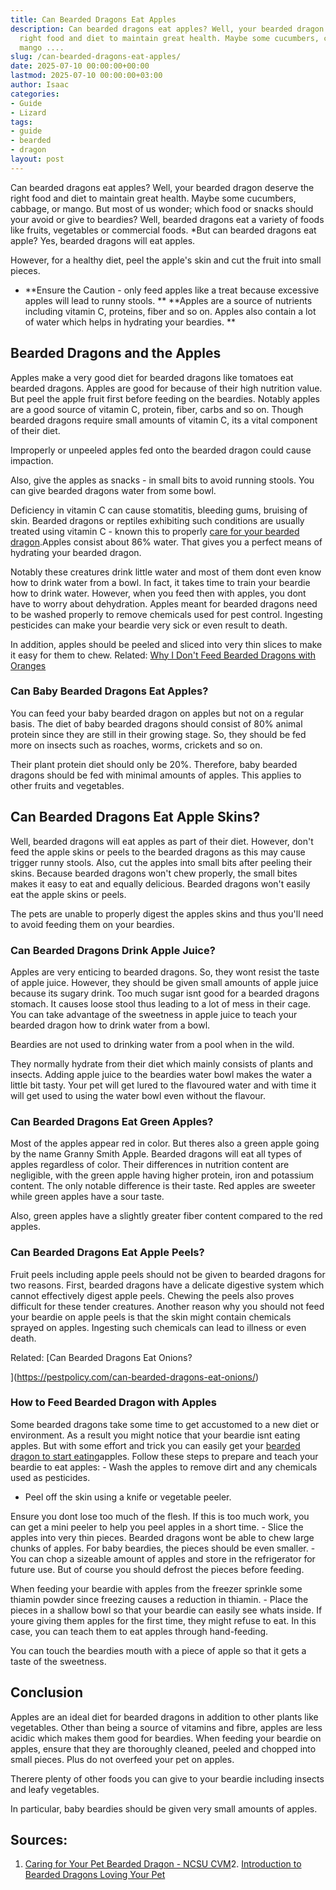 ```yaml
---
title: Can Bearded Dragons Eat Apples
description: Can bearded dragons eat apples? Well, your bearded dragon deserve the
  right food and diet to maintain great health. Maybe some cucumbers, cabbage , or
  mango ....
slug: /can-bearded-dragons-eat-apples/
date: 2025-07-10 00:00:00+00:00
lastmod: 2025-07-10 00:00:00+03:00
author: Isaac
categories:
- Guide
- Lizard
tags:
- guide
- bearded
- dragon
layout: post
---
```

Can bearded dragons eat apples? Well, your bearded dragon deserve the right food and diet to maintain great health. Maybe some cucumbers, cabbage, or mango. But most of us wonder; which food or snacks should your avoid or give to beardies? Well, bearded dragons eat a variety of foods like fruits, vegetables or commercial foods. *But can bearded dragons eat apple? Yes, bearded dragons will eat apples.

However, for a healthy diet, peel the apple's skin and cut the fruit into small pieces.

* **Ensure the Caution - only feed apples like a treat because excessive apples will lead to runny stools. ** **Apples are a source of nutrients including vitamin C, proteins, fiber and so on. Apples also contain a lot of water which helps in hydrating your beardies. **

##  **Bearded Dragons and the Apples**

Apples make a very good diet for bearded dragons like tomatoes eat bearded dragons. Apples are good for because of their high nutrition value. But peel the apple fruit first before feeding on the beardies. Notably apples are a good source of vitamin C, protein, fiber, carbs and so on. Though bearded dragons require small amounts of vitamin C, its a vital component of their diet.

Improperly or unpeeled apples fed onto the bearded dragon could cause impaction.

Also, give the apples as snacks - in small bits to avoid running stools. You can give bearded dragons water from some bowl.

Deficiency in vitamin C can cause stomatitis, bleeding gums, bruising of skin. Bearded dragons or reptiles exhibiting such conditions are usually treated using vitamin C - known this to properly [care for your bearded dragon](http://www.animalplanet.com/pets/other-pets/bearded-dragon-stats-facts/).Apples consist about 86% water. That gives you a perfect means of hydrating your bearded dragon.

Notably these creatures drink little water and most of them dont even know how to drink water from a bowl. In fact, it takes time to train your beardie how to drink water. However, when you feed then with apples, you dont have to worry about dehydration. Apples meant for bearded dragons need to be washed properly to remove chemicals used for pest control. Ingesting pesticides can make your beardie very sick or even result to death.

In addition, apples should be peeled and sliced into very thin slices to make it easy for them to chew. Related: [Why I Don't Feed Bearded Dragons with Oranges](https://pestpolicy.com/can-bearded-dragons-eat-oranges/)

###  **Can Baby Bearded Dragons Eat Apples?**

You can feed your baby bearded dragon on apples but not on a regular basis. The diet of baby bearded dragons should consist of 80% animal protein since they are still in their growing stage. So, they should be fed more on insects such as roaches, worms, crickets and so on.

Their plant protein diet should only be 20%. Therefore, baby bearded dragons should be fed with minimal amounts of apples. This applies to other fruits and vegetables.

##  Can Bearded Dragons Eat Apple Skins?

Well, bearded dragons will eat apples as part of their diet. However, don't feed the apple skins or peels to the bearded dragons as this may cause trigger runny stools. Also, cut the apples into small bits after peeling their skins. Because bearded dragons won't chew properly, the small bites makes it easy to eat and equally delicious. Bearded dragons won't easily eat the apple skins or peels.

The pets are unable to properly digest the apples skins and thus you'll need to avoid feeding them on your beardies.

###  **Can Bearded Dragons Drink Apple Juice?**

Apples are very enticing to bearded dragons. So, they wont resist the taste of apple juice. However, they should be given small amounts of apple juice because its sugary drink. Too much sugar isnt good for a bearded dragons stomach. It causes loose stool thus leading to a lot of mess in their cage. You can take advantage of the sweetness in apple juice to teach your bearded dragon how to drink water from a bowl.

Beardies are not used to drinking water from a pool when in the wild.

They normally hydrate from their diet which mainly consists of plants and insects. Adding apple juice to the beardies water bowl makes the water a little bit tasty. Your pet will get lured to the flavoured water and with time it will get used to using the water bowl even without the flavour.

###  **Can Bearded Dragons Eat Green Apples?**

Most of the apples appear red in color. But theres also a green apple going by the name Granny Smith Apple. Bearded dragons will eat all types of apples regardless of color. Their differences in nutrition content are negligible, with the green apple having higher protein, iron and potassium content. The only notable difference is their taste. Red apples are sweeter while green apples have a sour taste.

Also, green apples have a slightly greater fiber content compared to the red apples.

###  **Can Bearded Dragons Eat Apple Peels?**

Fruit peels including apple peels should not be given to bearded dragons for two reasons. First, bearded dragons have a delicate digestive system which cannot effectively digest apple peels. Chewing the peels also proves difficult for these tender creatures. Another reason why you should not feed your beardie on apple peels is that the skin might contain chemicals sprayed on apples. Ingesting such chemicals can lead to illness or even death.

Related: [Can Bearded Dragons Eat Onions?

](https://pestpolicy.com/can-bearded-dragons-eat-onions/)

###  **How to Feed Bearded Dragon with Apples**

Some bearded dragons take some time to get accustomed to a new diet or environment. As a result you might notice that your beardie isnt eating apples. But with some effort and trick you can easily get your [bearded dragon to start eating](https://pestpolicy.com/can-bearded-dragons-eat-mango/)apples. Follow these steps to prepare and teach your beardie to eat apples: - Wash the apples to remove dirt and any chemicals used as pesticides.

- Peel off the skin using a knife or vegetable peeler.

Ensure you dont lose too much of the flesh. If this is too much work, you can get a mini peeler to help you peel apples in a short time. - Slice the apples into very thin pieces. Bearded dragons wont be able to chew large chunks of apples. For baby beardies, the pieces should be even smaller. - You can chop a sizeable amount of apples and store in the refrigerator for future use. But of course you should defrost the pieces before feeding.

When feeding your beardie with apples from the freezer sprinkle some thiamin powder since freezing causes a reduction in thiamin. - Place the pieces in a shallow bowl so that your beardie can easily see whats inside. If youre giving them apples for the first time, they might refuse to eat. In this case, you can teach them to eat apples through hand-feeding.

You can touch the beardies mouth with a piece of apple so that it gets a taste of the sweetness.

##  **Conclusion**

Apples are an ideal diet for bearded dragons in addition to other plants like vegetables. Other than being a source of vitamins and fibre, apples are less acidic which makes them good for beardies. When feeding your beardie on apples, ensure that they are thoroughly cleaned, peeled and chopped into small pieces. Plus do not overfeed your pet on apples.

Therere plenty of other foods you can give to your beardie including insects and leafy vegetables.

In particular, baby beardies should be given very small amounts of apples.

##  Sources:

1. [Caring for Your Pet Bearded Dragon - NCSU CVM](https://cvm.ncsu.edu/documents/caring-for-your-bearded-dragon/)2. [Introduction to Bearded Dragons Loving Your Pet](https://www.lovingyourpet.co.uk/bearded-dragons/introduction-to-bearded-dragons.php)
